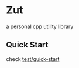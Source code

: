 # Zut
a personal cpp utility library

## Quick Start
check [test/quick-start](https://github.com/Dir-A/Zut/tree/main/test/quick-start)
